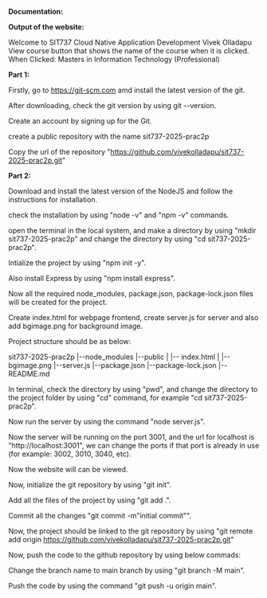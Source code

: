 **Documentation:**

**Output of the website:**

Welcome to SIT737 Cloud Native Application Development
Vivek Olladapu
View course button that shows the name of the course when it is clicked.
When Clicked: Masters in Information Technology (Professional)


**Part 1:**

Firstly, go to https://git-scm.com amd install the latest version of the git.

After downloading, check the git version by using git --version.

Create an account by signing up for the Git.

create a public repository with the name sit737-2025-prac2p

Copy the url of the repository "https://github.com/vivekolladapu/sit737-2025-prac2p.git"


**Part 2:**

Download and install the latest version of the NodeJS and follow the instructions for installation.

check the installation by using "node -v" and "npm -v" commands.

open the terminal in the local system, and make a directory by using "mkdir sit737-2025-prac2p" and change the directory by using "cd sit737-2025-prac2p".

Intialize the project by using "npm init -y".

Also install Express by using "npm install express".

Now all the required node_modules, package.json, package-lock.json files will be created for the project.

Create index.html for webpage frontend, create server.js for server and also add bgimage.png for background image.

Project structure should be as below:

sit737-2025-prac2p
|--node_modules
|--public
|   |-- index.html
|   |-- bgimage.png
|--server.js
|--package.json
|--package-lock.json
|--README.md


In terminal, check the directory by using "pwd", and change the directory to the project folder by using "cd" command, for example "cd sit737-2025-prac2p".

Now run the server by using the command "node server.js".

Now the server will be running on the port 3001, and the url for localhost is "http://localhost:3001", we can change the ports if that port is already in use (for example: 3002, 3010, 3040, etc).

Now the website will can be viewed.

Now, initialize the git repository by using "git init".

Add all the files of the project by using "git add .".

Commit all the changes "git commit -m"initial commit"".

Now, the project should be linked to the git repository by using "git remote add origin https://github.com/vivekolladapu/sit737-2025-prac2p.git"

Now, push the code to the github repository by using below commads:

Change the branch name to main branch by using "git branch -M main".

Push the code by using the command "git push -u origin main".









